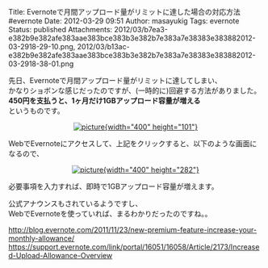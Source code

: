 Title: Evernoteで月間アップロード量がリミットに達した場合の対応方法 #evernote
Date: 2012-03-29 09:51
Author: masayukig
Tags: evernote
Status: published
Attachments: 2012/03/b7ea3-e382b9e382afe383aae383bce383b3e382b7e383a7e38383e383882012-03-2918-29-10.png, 2012/03/b13ac-e382b9e382afe383aae383bce383b3e382b7e383a7e38383e383882012-03-2918-38-01.png

先日、Evernoteで月間アップロード量がリミットに達してしまい、  
かなりショボンな感じだったのですが、(一時的に)回避する方法がありました。  
**450円を支払うと、1ヶ月だけ1GBアップロード容量が増える**  
というものです。

<div class="separator" style="clear:both;text-align:center;">

[![picture](https://masayukig.files.wordpress.com/2012/03/b7ea3-e382b9e382afe383aae383bce383b3e382b7e383a7e38383e383882012-03-2918-29-10.png?w=300){width="400"
height="101"}](https://masayukig.files.wordpress.com/2012/03/b7ea3-e382b9e382afe383aae383bce383b3e382b7e383a7e38383e383882012-03-2918-29-10.png)

</div>

<div class="separator" style="clear:both;text-align:left;">

WebでEvernoteにアクセスして、上記をクリックすると、以下のような画面になるので、 

</div>

<div class="separator" style="clear:both;text-align:center;">

[![picture](https://masayukig.files.wordpress.com/2012/03/b13ac-e382b9e382afe383aae383bce383b3e382b7e383a7e38383e383882012-03-2918-38-01.png?w=300){width="400"
height="282"}](https://masayukig.files.wordpress.com/2012/03/b13ac-e382b9e382afe383aae383bce383b3e382b7e383a7e38383e383882012-03-2918-38-01.png)

</div>

必要事項を入力すれば、即時で1GBアップロード容量が増えます。


公式アナウンスもされているようですし、  
WebでEvernoteを使っていれば、まるわかりだったのですね。。

<http://blog.evernote.com/2011/11/23/new-premium-feature-increase-your-monthly-allowance/>  
<https://support.evernote.com/link/portal/16051/16058/Article/2173/Increased-Upload-Allowance-Overview>
